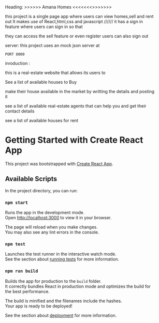 

Heading:    >>>>>> Amana Homes <<<<<<<>>>>>>>

>>>>>>>>>>>>>>>
this project is a single page app where users can view homes,sell
and rent out 
It makes use of React,html,css and javascript 
//////
it has a sign in feature where users can sign in so that

they can access the sell feature or even register 
users can also sign out



>>>>>>>>>>>>>>>>>>>>>>>>>>>>>>>>>>>>>>>>>
server: this project uses an mock json server at

    PORT 8000


inroduction :
>>>>>>>>>>>>>>
this is a real-estate website that allows its users to

>>>>>>>>>>>>>>>>>>>>>>>>
 See a list of available houses to Buy
 >>>>>>>>>>>>
 make their house available in the market by writting the details and posting it 


 >>>>>>>>>>>>>

 see a list of available real-estate agents that can help you and get 
 their contact details 

 >>>>>>>>>>>>>>>
 see a list of available houses for rent 
# Getting Started with Create React App

This project was bootstrapped with [Create React App](https://github.com/facebook/create-react-app).

## Available Scripts

In the project directory, you can run:

### `npm start`

Runs the app in the development mode.\
Open [http://localhost:3000](http://localhost:3000) to view it in your browser.

The page will reload when you make changes.\
You may also see any lint errors in the console.

### `npm test`

Launches the test runner in the interactive watch mode.\
See the section about [running tests](https://facebook.github.io/create-react-app/docs/running-tests) for more information.

### `npm run build`

Builds the app for production to the `build` folder.\
It correctly bundles React in production mode and optimizes the build for the best performance.

The build is minified and the filenames include the hashes.\
Your app is ready to be deployed!

See the section about [deployment](https://facebook.github.io/create-react-app/docs/deployment) for more information.







